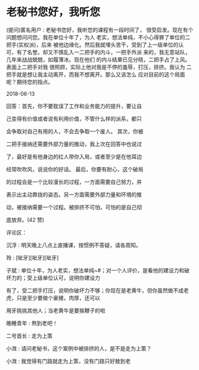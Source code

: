 # 老秘书您好，我听您

(提问)匿名用户 : 老秘书您好，我听您的课程有一段时间了， 很受启发。现在有个问题想问问您。我在单位十年了，为人 老实，想法单纯，不小心得罪了单位的二把手(实权派)，后来 被他边缘化。然后我就埋头苦干，受到了上一级单位的认 可，有了名誉。却又不慎乱入一二把手的内斗，一把手外派 来的，我无意站队，几年来战战兢兢，如履薄冰。现在他们 的内斗结果已见分晓，二把手占了上风。表面上二把手对我 很照顾，实际上他对我是不停的羞辱，打压，排挤。我认为 二把手就是想让我主动离开，而我不想离开。那么又该怎么 应对目前的这个局面呢？期待您的指点。

2018-06-13

回答：首先，你不要耽误了工作和业务能力的提升，要让自

己变得有价值或者说有利用价值，不管什么样的派系，都只

会争取对自己有用的人，不会去争取一个废人。 其次，你被

二把手接纳还需要外部力量的推动，我上次在回答中也说过

了，最好是有他身边的红人带你入局，或者至少是在他耳边

经常吹吹风，说说你的好话。 最后，你要有耐心，这个破局

的过程会是一个比较漫长的过程，一方面需要自己努力，并

表示出主动靠拢的姿态。另一方面需要外部力量和环境的推

动，被接纳需要一个过程。被排挤不可怕，可怕的是自己彻

底放弃。(42 赞)

评论区：

沉浮 : 明天晚上八点上直播课，按惯例不答疑，请各周知。

玲 : [呲牙][呲牙][呲牙]

子斌 : 单位十年，为人老实，想法单纯~#；对一个人评价，是看他的建设力和破坏力的；受上级单位认可，说明你建设力

有了，受二把手打压，说明你破坏力不够；你现在是老黄牛，但你虽然做不成老虎，只是至少要做个豪猪，肉厚，还可以

用牙挑挑其他人；当老黄牛是要挨鞭子的啦

晚睡青年 : 熬到老吧！

二号首长 : 走为上策

小溦 : 请问老秘书，这个案例中被排挤的人，是不是走为上策？

小溦 : 我觉得有门路就走为上策，没有门路只好敖到老